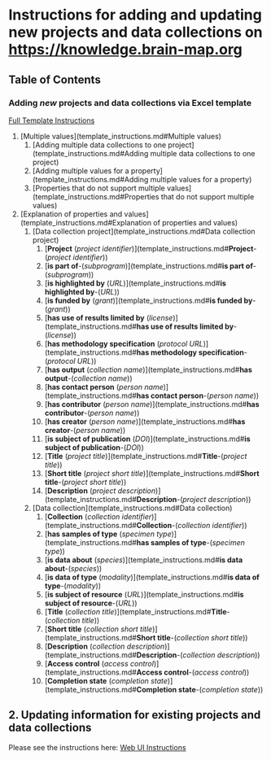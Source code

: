 # Instructions for adding and updating new projects and data collections on https://knowledge.brain-map.org

## Table of Contents

### Adding _new_ projects and data collections via Excel template
[Full Template Instructions](template_instructions.md)
1. [Multiple values](template_instructions.md#Multiple values)
   1. [Adding multiple data collections to one project](template_instructions.md#Adding multiple data collections to one project)
   2. [Adding multiple values for a property](template_instructions.md#Adding multiple values for a property)
   3. [Properties that do not support multiple values](template_instructions.md#Properties that do not support multiple values)
2. [Explanation of properties and values](template_instructions.md#Explanation of properties and values)
   1. [Data collection project](template_instructions.md#Data collection project)
      1. [**Project** (*project identifier*)](template_instructions.md#**Project**-(*project identifier*))
      1. [**is part of**-(*subprogram*)](template_instructions.md#**is part of**-(*subprogram*))
      1. [**is highlighted by** (*URL*)](template_instructions.md#**is highlighted by**-(*URL*))
      1. [**is funded by** (*grant*)](template_instructions.md#**is funded by**-(*grant*))
      1. [**has use of results limited by** (*license*)](template_instructions.md#**has use of results limited by**-(*license*))
      1. [**has methodology specification** (*protocol URL*)](template_instructions.md#**has methodology specification**-(*protocol URL*))
      1. [**has output** (*collection name*)](template_instructions.md#**has output**-(*collection name*))
      1. [**has contact person** (*person name*)](template_instructions.md#**has contact person**-(*person name*))
      1. [**has contributor** (*person name*)](template_instructions.md#**has contributor**-(*person name*))
      1. [**has creator** (*person name*)](template_instructions.md#**has creator**-(*person name*))
      1. [**is subject of publication** (*DOI*)](template_instructions.md#**is subject of publication**-(*DOI*))
      1. [**Title** (*project title*)](template_instructions.md#**Title**-(*project title*))
      1. [**Short title** (*project short title*)](template_instructions.md#**Short title**-(*project short title*))
      1. [**Description** (*project description*)](template_instructions.md#**Description**-(*project description*))
   2. [Data collection](template_instructions.md#Data collection)
      1. [**Collection** (*collection identifier*)](template_instructions.md#**Collection**-(*collection identifier*))
      1. [**has samples of type** (*specimen type*)](template_instructions.md#**has samples of type**-(*specimen type*))
      1. [**is data about** (*species*)](template_instructions.md#**is data about**-(*species*))
      1. [**is data of type** (*modality*)](template_instructions.md#**is data of type**-(*modality*))
      1. [**is subject of resource** (*URL*)](template_instructions.md#**is subject of resource**-(*URL*))
      1. [**Title** (*collection title*)](template_instructions.md#**Title**-(*collection title*))
      1. [**Short title** (*collection short title*)](template_instructions.md#**Short title**-(*collection short title*))
      1. [**Description** (*collection description*)](template_instructions.md#**Description**-(*collection description*))
      1. [**Access control** (*access control*)](template_instructions.md#**Access control**-(*access control*))
      1. [**Completion state** (*completion state*)](template_instructions.md#**Completion state**-(*completion state*))
    
## 2. Updating information for existing projects and data collections
Please see the instructions here: [Web UI Instructions](web_ui_instructions.md)

